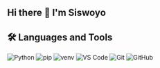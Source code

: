 ## Hi there 👋 I'm Siswoyo

## 🛠️ Languages and Tools

<div align="left">
  <img src="https://img.shields.io/badge/Python-3776AB?style=for-the-badge&logo=python&logoColor=white" alt="Python"/>
  <img src="https://img.shields.io/badge/pip-3776AB?style=for-the-badge&logo=pypi&logoColor=white" alt="pip"/>
  <img src="https://img.shields.io/badge/venv-CCCCCC?style=for-the-badge&logo=python&logoColor=white" alt="venv"/>
  <img src="https://img.shields.io/badge/VSCode-007ACC?style=for-the-badge&logo=visual%20studio%20code&logoColor=white" alt="VS Code"/>
  <img src="https://img.shields.io/badge/Git-FF6C37?style=for-the-badge&logo=git&logoColor=white" alt="Git"/>
  <img src="https://img.shields.io/badge/GitHub-181717?style=for-the-badge&logo=github&logoColor=white" alt="GitHub"/>
</div>

<!--
**siswoyo-dev/siswoyo-dev** is a ✨ _special_ ✨ repository because its `README.md` (this file) appears on your GitHub profile.

Here are some ideas to get you started:

- 🔭 I’m currently working on ...
- 🌱 I’m currently learning ...
- 👯 I’m looking to collaborate on ...
- 🤔 I’m looking for help with ...
- 💬 Ask me about ...
- 📫 How to reach me: ...
- 😄 Pronouns: ...
- ⚡ Fun fact: ...
-->
